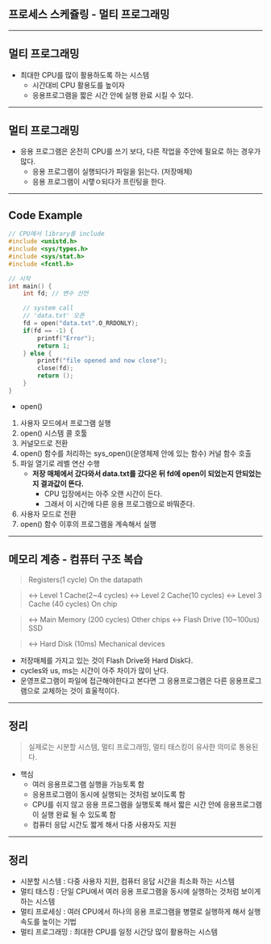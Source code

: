 ## 프로세스 스케쥴링 - 멀티 프로그래밍
---

## 멀티 프로그래밍
* 최대한 CPU를 많이 활용하도록 하는 시스템
    + 시간대비 CPU 활용도를 높이자
    + 응용프로그램을 짧은 시간 안에 실행 완료 시킬 수 있다.

---
## 멀티 프로그래밍
* 응용 프로그램은 온전히 CPU를 쓰기 보다, 다른 작업을 주안에 필요로 하는 경우가 많다.
    + 응용 프로그램이 실행되다가 파일을 읽는다. (저장매체)
    + 응용 프로그램이 시랳ㅇ되다가 프린팅을 한다.

---
## Code Example
``` C
// CPU에서 library를 include
#include <unistd.h>
#include <sys/types.h>
#include <sys/stat.h>
#include <fcntl.h>

// 시작
int main() {
    int fd; // 변수 선언

    // system call
    // 'data.txt' 오픈
    fd = open("data.txt".O_RRDONLY);
    if(fd == -1) {
        printf("Error");
        return 1;
    } else {
        printf("file opened and now close");
        close(fd);
        return ();
    }
}
```

* open()
1. 사용자 모드에서 프로그램 실행
2. open() 시스템 콜 호툴
3. 커널모드로 전환
4. open() 함수를 처리하는 sys_open()(운영체제 안에 있는 함수) 커널 함수 호출
5. 파일 열기로 레벨 연산 수행 
    + **저장 매체에서 갔다와서 data.txt를 갔다온 뒤 fd에 open이 되었는지 안되었는지 결과값이 뜬다.**
        - CPU 입장에서는 아주 오랜 시간이 든다.
        - 그래서 이 시간에 다른 응용 프로그램으로 바뚸준다.
6. 사용자 모드로 전환
7. open() 함수 이후의 프로그램을 계속해서 실행

---
## 메모리 계층 - 컴퓨터 구조 복습
> Registers(1 cycle) On the datapath 

> <-> Level 1 Cache(2~4 cycles) <-> Level 2 Cache(10 cycles) <-> Level 3 Cache (40 cycles) On chip

> <-> Main Memory (200 cycles) Other chips <-> Flash Drive (10~100us) SSD

> <-> Hard Disk (10ms) Mechanical devices
* 저장매체를 가지고 있는 것이 Flash Drive와 Hard Disk다.
* cycles와 us, ms는 시간이 아주 차이가 많이 난다.
* 운영프로그램이 파일에 접근해야한다고 본다면 그 응용프로그램은 다른 응용프로그램으로 교체하는 것이 효울적이다.

---
## 정리
> 실제로는 시분할 시스템, 멀티 프로그래밍, 멀티 태스킹이 유사한 의미로 통용된다.
* 핵심
    + 여러 응용프로그램 실행을 가능토록 함
    + 응용프로그램이 동시에 실행되는 것처럼 보이도록 함
    + CPU를 쉬지 않고 응용 프로그램을 실행토록 해서 짧은 시간 안에 응용프로그램이 실행 완료 될 수 있도록 함
    + 컴퓨터 응답 시간도 짧게 해서 다중 사용자도 지원

---
## 정리
* 시분할 시스템 : 다중 사용자 지원, 컴퓨터 응답 시간을 최소화 하는 시스템
* 멀티 태스킹 : 단일 CPU에서 여러 응용 프로그램을 동시에 실행하는 것처럼 보이게 하는 시스템
* 멀티 프로세싱 : 여러 CPU에서 하나의 응용 프로그램을 병렬로 실행하게 해서 실행속도를 높이는 기법
* 멀티 프로그래밍 : 최대한 CPU를 일정 시간당 많이 활용하는 시스템
